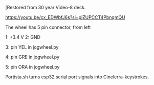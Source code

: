 [Restored from 30 year Video-8 deck.

https://youtu.be/cx_EDWbfJ6s?si=pjZUPCCT4PbnqmQU

The wheel has 5 pin connector, from left

1: +3.4 V
2: GND

3: pin YEL in jogwheel.py

4: pin GRE in jogwheel.py

5: pin ORA in jogwheel.py

Portista.sh turns esp32 serial port signals into Cinelerra-keystrokes.
